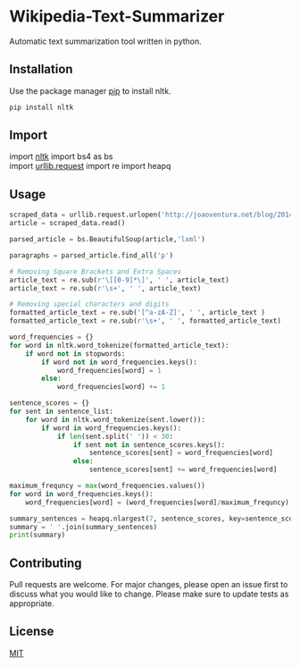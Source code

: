# Wikipedia-Text-Summarizer
Automatic text summarization tool written in python.

## Installation

Use the package manager [pip](https://pip.pypa.io/en/stable/) to install nltk.
```bash
pip install nltk
```

## Import

import [nltk](https://www.nltk.org/install.html)
import bs4 as bs  
import [urllib.request](https://github.com/python/cpython/blob/3.7/Lib/urllib/request.py)
import re
import heapq 


## Usage

```python
scraped_data = urllib.request.urlopen('http://joaoventura.net/blog/2014/python-android-1/')  
article = scraped_data.read()

parsed_article = bs.BeautifulSoup(article,'lxml')

paragraphs = parsed_article.find_all('p')
```

```python
# Removing Square Brackets and Extra Spaces
article_text = re.sub(r'\[[0-9]*\]', ' ', article_text)  
article_text = re.sub(r'\s+', ' ', article_text)
```


```python
# Removing special characters and digits
formatted_article_text = re.sub('[^a-zA-Z]', ' ', article_text )  
formatted_article_text = re.sub(r'\s+', ' ', formatted_article_text)  
```


```python
word_frequencies = {}  
for word in nltk.word_tokenize(formatted_article_text):  
    if word not in stopwords:
        if word not in word_frequencies.keys():
            word_frequencies[word] = 1
        else:
            word_frequencies[word] += 1
```

```python
sentence_scores = {}  
for sent in sentence_list:  
    for word in nltk.word_tokenize(sent.lower()):
        if word in word_frequencies.keys():
            if len(sent.split(' ')) < 30:
                if sent not in sentence_scores.keys():
                    sentence_scores[sent] = word_frequencies[word]
                else:
                    sentence_scores[sent] += word_frequencies[word]
```

```python
maximum_frequncy = max(word_frequencies.values())
for word in word_frequencies.keys():  
    word_frequencies[word] = (word_frequencies[word]/maximum_frequncy)
```

```python
summary_sentences = heapq.nlargest(7, sentence_scores, key=sentence_scores.get)
summary = ' '.join(summary_sentences)  
print(summary)  
```
## Contributing
Pull requests are welcome. For major changes, please open an issue first to discuss what you would like to change.
Please make sure to update tests as appropriate.

## License
[MIT](https://choosealicense.com/licenses/mit/)

